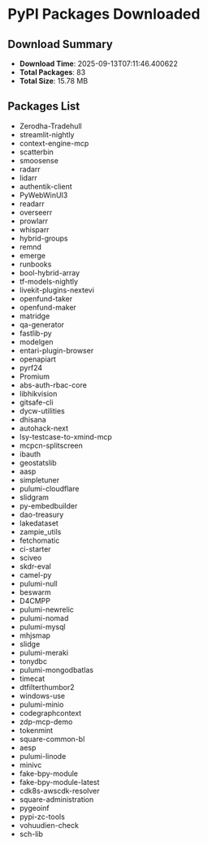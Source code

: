 # PyPI Packages Downloaded

## Download Summary
- **Download Time**: 2025-09-13T07:11:46.400622
- **Total Packages**: 83
- **Total Size**: 15.78 MB

## Packages List
- Zerodha-Tradehull
- streamlit-nightly
- context-engine-mcp
- scatterbin
- smoosense
- radarr
- lidarr
- authentik-client
- PyWebWinUI3
- readarr
- overseerr
- prowlarr
- whisparr
- hybrid-groups
- remnd
- emerge
- runbooks
- bool-hybrid-array
- tf-models-nightly
- livekit-plugins-nextevi
- openfund-taker
- openfund-maker
- matridge
- qa-generator
- fastlib-py
- modelgen
- entari-plugin-browser
- openapiart
- pyrf24
- Promium
- abs-auth-rbac-core
- libhikvision
- gitsafe-cli
- dycw-utilities
- dhisana
- autohack-next
- lsy-testcase-to-xmind-mcp
- mcpcn-splitscreen
- ibauth
- geostatslib
- aasp
- simpletuner
- pulumi-cloudflare
- slidgram
- py-embedbuilder
- dao-treasury
- lakedataset
- zampie_utils
- fetchomatic
- ci-starter
- sciveo
- skdr-eval
- camel-py
- pulumi-null
- beswarm
- D4CMPP
- pulumi-newrelic
- pulumi-nomad
- pulumi-mysql
- mhjsmap
- slidge
- pulumi-meraki
- tonydbc
- pulumi-mongodbatlas
- timecat
- dtfilterthumbor2
- windows-use
- pulumi-minio
- codegraphcontext
- zdp-mcp-demo
- tokenmint
- square-common-bl
- aesp
- pulumi-linode
- minivc
- fake-bpy-module
- fake-bpy-module-latest
- cdk8s-awscdk-resolver
- square-administration
- pygeoinf
- pypi-zc-tools
- vohuudien-check
- sch-lib
